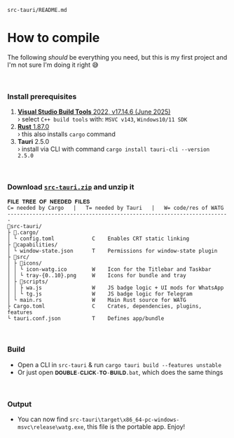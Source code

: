 `src-tauri/README.md`

# How to compile
The following *should* be everything you need, but this is my first project and I'm not sure I'm doing it right 😅

<br/>



### Install prerequisites
  1. [**Visual Studio Build Tools** 2022, v17.14.6 (June 2025)](https://download.visualstudio.microsoft.com/download/pr/4652b1eb-63f7-432d-84ab-06108c5d7cd7/579ca9f9b1824f8dfd2ca0dca0e7e3970ca2e4dba8ee91f2e938ed2c7f197054/vs_BuildTools.exe) <br/>› select `C++ build tools` with: `MSVC v143`, `Windows10/11 SDK`
  2. [**Rust** 1.87.0](https://static.rust-lang.org/dist/rust-1.87.0-x86_64-pc-windows-msvc.msi)<br/>› this also installs `cargo` command
  3. **Tauri** 2.5.0 <br/>› install via CLI with command `cargo install tauri-cli --version 2.5.0`

<br/>



### Download [`src-tauri.zip`](https://download-directory.github.io/?url=https%3A%2F%2Fgithub.com%2FDavidBevi%2FWATG%2Ftree%2Fmain%2Fsrc-tauri) and unzip it
```
𝐅𝐈𝐋𝐄 𝐓𝐑𝐄𝐄 𝐎𝐅 𝐍𝐄𝐄𝐃𝐄𝐃 𝐅𝐈𝐋𝐄𝐒
C= needed by Cargo   |   T= needed by Tauri   |   W= code/res of WATG
-----------------------------------------------------------------------
📁src-tauri/                  
├ 📁.cargo/                
│ └ config.toml            C    Enables CRT static linking
├ 📁capabilities/
│ └ window-state.json      T    Permissions for window-state plugin
├ 📁src/                     
│ ├ 📁icons/                
│ │ └ icon-watg.ico        W    Icon for the Titlebar and Taskbar
│ │ └ tray-{0..10}.png     W    Icons for bundle and tray
│ ├ 📁scripts/              
│ │ ├ wa.js                W    JS badge logic + UI mods for WhatsApp
│ │ └ tg.js                W    JS badge logic for Telegram
│ └ main.rs                W    Main Rust source for WATG
├ Cargo.toml               C    Crates, dependencies, plugins, features
└ tauri.conf.json          T    Defines app/bundle
```

<br/>



### Build
- Open a CLI in `src-tauri` & run `cargo tauri build --features unstable`
- Or just open `𝐃𝐎𝐔𝐁𝐋𝐄-𝐂𝐋𝐈𝐂𝐊-𝐓𝐎-𝐁𝐔𝐈𝐋𝐃.bat`, which does the same things

<br/>



### Output
- You can now find `src-tauri\target\x86_64-pc-windows-msvc\release\watg.exe`, this file is the portable app. Enjoy!
